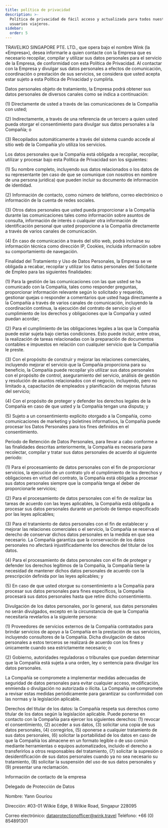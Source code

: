 ```yaml
---
title: política de privacidad
description: >-
  Política de privacidad de fácil acceso y actualizada para todos nuestros
  usuarios viajeros.
sidebar:
  order: 5
---
```

TRAVELIKO SINGAPORE PTE. LTD., que opera bajo el nombre Wink (la «Empresa»), desea informarle a quien contacte con la Empresa que es necesario recopilar, compilar y utilizar sus datos personales para el servicio de la Empresa, de conformidad con esta Política de Privacidad. Al contactar con la Empresa y divulgar sus datos personales a efectos de comunicación, coordinación o prestación de sus servicios, se considera que usted acepta estar sujeto a esta Política de Privacidad y cumplirla.

Datos personales objeto de tratamiento, la Empresa podrá obtener sus datos personales de diversos canales como se indica a continuación:

(1) Directamente de usted a través de las comunicaciones de la Compañía con usted;

(2) Indirectamente, a través de una referencia de un tercero a quien usted pueda otorgar el consentimiento para divulgar sus datos personales a la Compañía; o

(3) Recopilados automáticamente a través del sistema cuando accede al sitio web de la Compañía y/o utiliza los servicios.

Los datos personales que la Compañía está obligada a recopilar, recopilar, utilizar y procesar bajo esta Política de Privacidad son los siguientes:

(1) Su nombre completo, incluyendo sus datos relacionados o los datos de su representante (en caso de que se comunique con nosotros en nombre de una persona jurídica) que pueden incluir su documento de información de identidad.

(2) Información de contacto, como número de teléfono, correo electrónico o información de la cuenta de redes sociales.

(3) Otros datos personales que usted pueda proporcionar a la Compañía durante las comunicaciones tales como información sobre asuntos de consulta, información de interés o cualquier otra información de identificación personal que usted proporcione a la Compañía directamente a través de varios canales de comunicación.

(4) En caso de comunicación a través del sitio web, podrá incluirse su información técnica como dirección IP, Cookies, incluida información sobre su comportamiento de navegación.

Finalidad del Tratamiento y Uso de Datos Personales, la Empresa se ve obligada a recabar, recopilar y utilizar los datos personales del Solicitante de Empleo para las siguientes finalidades:

(1) Para la gestión de las comunicaciones con las que usted se ha comunicado con la Compañía, tales como responder preguntas, proporcionar información relevante según lo solicitado y requerido, gestionar quejas o responder a comentarios que usted haga directamente a la Compañía a través de varios canales de comunicación, incluyendo la coordinación continua, la ejecución del contrato de servicio y/o el cumplimiento de los derechos y obligaciones que la Compañía y usted puedan acordar;

(2) Para el cumplimiento de las obligaciones legales a las que la Compañía puede estar sujeta bajo ciertas condiciones. Esto puede incluir, entre otras, la realización de tareas relacionadas con la preparación de documentos contables e impuestos en relación con cualquier servicio que la Compañía le preste.

(3) Con el propósito de construir y mejorar las relaciones comerciales, incluyendo mejorar el servicio que la Compañía proporciona para su beneficio, la Compañía puede recopilar y/o utilizar sus datos personales con el propósito de control, aseguramiento del servicio, análisis de gestión y resolución de asuntos relacionados con el negocio, incluyendo, pero no limitado a, capacitación de empleados y planificación de mejoras futuras del servicio;

(4) Con el propósito de proteger y defender los derechos legales de la Compañía en caso de que usted y la Compañía tengan una disputa; y

(5) Sujeto a un consentimiento explícito otorgado a la Compañía, como comunicaciones de marketing y boletines informativos, la Compañía puede procesar los Datos Personales para los fines definidos en el consentimiento.

Periodo de Retención de Datos Personales, para llevar a cabo conforme a las finalidades descritas anteriormente, la Compañía es necesaria para recolectar, compilar y tratar sus datos personales de acuerdo al siguiente periodo:

(1) Para el procesamiento de datos personales con el fin de proporcionar servicios, la ejecución de un contrato y/o el cumplimiento de los derechos y obligaciones en virtud del contrato, la Compañía está obligada a procesar sus datos personales siempre que la compañía tenga el deber de proporcionarle servicios;

(2) Para el procesamiento de datos personales con el fin de realizar las tareas de acuerdo con las leyes aplicables, la Compañía está obligada a procesar sus datos personales durante un período de tiempo especificado por las leyes aplicables;

(3) Para el tratamiento de datos personales con el fin de establecer y mejorar las relaciones comerciales o el servicio, la Compañía se reserva el derecho de conservar dichos datos personales en la medida en que sea necesario. La Compañía garantiza que la conservación de los datos personales no afectará injustificadamente los derechos del titular de los datos.

(4) Para el procesamiento de datos personales con el fin de proteger y defender los derechos legítimos de la Compañía, la Compañía tiene la necesidad de mantener dichos datos personales de acuerdo con la prescripción definida por las leyes aplicables; y

(5) En caso de que usted otorgue su consentimiento a la Compañía para procesar sus datos personales para fines específicos, la Compañía procesará sus datos personales hasta que retire dicho consentimiento.

Divulgación de los datos personales, por lo general, sus datos personales no serán divulgados, excepto en la circunstancia de que la Compañía necesitaría revelarlos a la siguiente persona:

(1) Proveedores de servicios externos de la Compañía contratados para brindar servicios de apoyo a la Compañía en la prestación de sus servicios, incluyendo consultores de la Compañía. Dicha divulgación de datos personales a estos terceros se realizará de acuerdo con los fines y únicamente cuando sea estrictamente necesario; o

(2) Gobierno, autoridades reguladoras o tribunales que puedan determinar que la Compañía está sujeta a una orden, ley o sentencia para divulgar los datos personales.

La Compañía se compromete a implementar medidas adecuadas de seguridad de datos personales para evitar cualquier acceso, modificación, enmienda o divulgación no autorizada o ilícita. La Compañía se compromete a revisar estas medidas periódicamente para garantizar su conformidad con las normas y la legislación aplicable.

Derechos del titular de los datos: la Compañía respeta sus derechos como titular de los datos según la legislación aplicable. Puede ponerse en contacto con la Compañía para ejercer los siguientes derechos: (1) revocar el consentimiento, (2) acceder a sus datos, (3) solicitar una copia de sus datos personales, (4) corregirlos, (5) oponerse a cualquier tratamiento de sus datos personales, (6) solicitar la portabilidad de los datos en caso de que la Compañía los almacene en un formato legible o de uso común mediante herramientas o equipos automatizados, incluido el derecho a transferirlos a otros responsables del tratamiento, (7) solicitar la supresión o desidentificación de sus datos personales cuando ya no sea necesario su tratamiento, (8) solicitar la suspensión del uso de sus datos personales y (9) presentar una reclamación.

Información de contacto de la empresa

Delegado de Protección de Datos

Nombre: Yann Gouriou

Dirección: #03-01 Wilkie Edge, 8 Wilkie Road, Singapur 228095

Correo electrónico: dataprotectionofficer@wink.travel
Teléfono: +66 (0) 854891301

